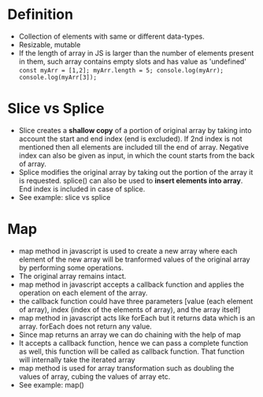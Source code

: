 # Definition
* Collection of elements with same or different data-types.
* Resizable, mutable
* If the length of array in JS is larger than the number of elements present in them, such array contains empty slots and has value as 'undefined'
  `const myArr = [1,2]; myArr.length = 5; console.log(myArr); console.log(myArr[3]);`

# Slice vs Splice
* Slice creates a **shallow copy** of a portion of original array by taking into account the start and end index (end is excluded). If 2nd index is not mentioned then all elements are included till the end of array. Negative index can also be given as input, in which the count starts from the back of array.
* Splice modifies the original array by taking out the portion of the array it is requested. splice() can also be used to **insert elements into array**. End index is included in case of splice.
* See example: slice vs splice

# Map
* map method in javascript is used to create a new array where each element of the new array will be tranformed values of the original array by performing some operations.
* The original array remains intact.
* map method in javascript accepts a callback function and applies the operation on each element of the array.
* the callback function could have three parameters [value (each element of array), index (index of the elements of array), and the array itself]
* map method in javascript acts like forEach but it returns data which is an array. forEach does not return any value. 
* Since map returns an array we can do chaining with the help of map
* It accepts a callback function, hence we can pass a complete function as well, this function will be called as callback function. That function will internally take the iterated array
* map method is used for array transformation such as doubling the values of array, cubing the values of array etc.
* See example: map()
